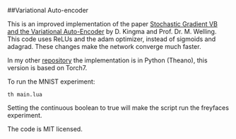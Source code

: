 ##Variational Auto-encoder

This is an improved implementation of the paper [Stochastic Gradient VB and the Variational Auto-Encoder](http://arxiv.org/abs/1312.6114) by D. Kingma and Prof. Dr. M. Welling. This code uses ReLUs and the adam optimizer, instead of sigmoids and adagrad. These changes make the network converge much faster.

In my other [repository](https://github.com/y0ast/Variational-Autoencoder) the implementation is in Python (Theano), this version is based on Torch7.

To run the MNIST experiment:

`th main.lua`

Setting the continuous boolean to true will make the script run the freyfaces experiment.

The code is MIT licensed.

